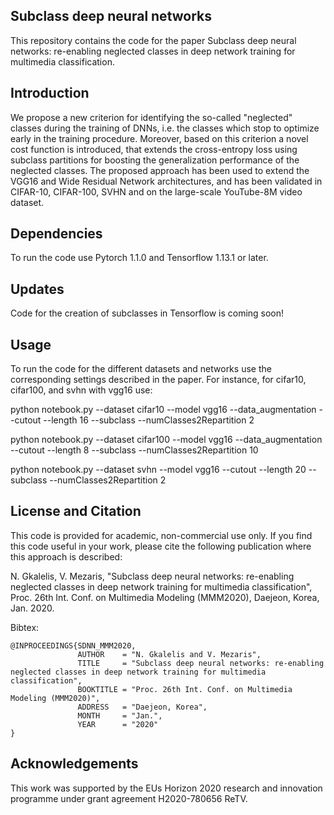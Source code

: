 ## Subclass deep neural networks

This repository contains the code for the paper Subclass deep neural networks: re-enabling neglected classes in deep network training for multimedia classification.

## Introduction

We propose a new criterion for identifying the so-called "neglected" classes during the training of DNNs, i.e. the classes which stop to optimize early in the training procedure. Moreover, based on this criterion a novel cost function is introduced, that extends the cross-entropy loss using subclass partitions for boosting the generalization performance of the neglected classes. The proposed approach has been used to extend the VGG16 and Wide Residual Network architectures, and has been validated in CIFAR-10, CIFAR-100, SVHN and on the large-scale YouTube-8M video dataset.

## Dependencies

To run the code use Pytorch 1.1.0 and Tensorflow 1.13.1 or later.

## Updates

Code for the creation of subclasses in Tensorflow is coming soon!

## Usage

To run the code for the different datasets and networks use the corresponding settings described in the paper. For instance, for cifar10, cifar100, and svhn with vgg16 use:

python notebook.py --dataset cifar10 --model vgg16 --data_augmentation --cutout --length 16 --subclass --numClasses2Repartition 2

python notebook.py --dataset cifar100 --model vgg16 --data_augmentation --cutout --length 8 --subclass --numClasses2Repartition 10

python notebook.py --dataset svhn --model vgg16 --cutout --length 20 --subclass --numClasses2Repartition 2

## License and Citation

This code is provided for academic, non-commercial use only. If you find this code useful in your work, please cite the following publication where this approach is described:

N. Gkalelis, V. Mezaris, "Subclass deep neural networks: re-enabling neglected classes in deep network training for multimedia classification", Proc. 26th Int. Conf. on Multimedia Modeling (MMM2020), Daejeon, Korea, Jan. 2020.

Bibtex:
```
@INPROCEEDINGS{SDNN_MMM2020,
               AUTHOR    = "N. Gkalelis and V. Mezaris",
               TITLE     = "Subclass deep neural networks: re-enabling neglected classes in deep network training for multimedia classification",
               BOOKTITLE = "Proc. 26th Int. Conf. on Multimedia Modeling (MMM2020)",
               ADDRESS   = "Daejeon, Korea",
               MONTH     = "Jan.",
               YEAR      = "2020"
}
```

## Acknowledgements

This work was supported by the EUs Horizon 2020 research and innovation programme under grant agreement H2020-780656 ReTV.


